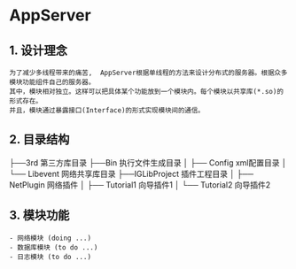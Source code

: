 # AppServer

## 1. 设计理念
    为了减少多线程带来的痛苦,  AppServer根据单线程的方法来设计分布式的服务器。根据众多模块功能组件自己的服务器。
    其中，模块相对独立。这样可以把具体某个功能放到一个模块内。每个模块以共享库(*.so)的形式存在。 
    并且，模块通过暴露接口(Interface)的形式实现模块间的通信。

## 2. 目录结构
   ├──3rd   第三方库目录
   ├──Bin   执行文件生成目录
   │   ├── Config    xml配置目录
   │   └── Libevent  网络共享库目录
   ├──IGLibProject  插件工程目录
   │   ├── NetPlugin    网络插件
   │   ├── Tutorial1    向导插件1
   │   └── Tutorial2    向导插件2
   
   
## 3. 模块功能
    - 网络模块 (doing ...)
    - 数据库模块 (to do ...)
    - 日志模块 (to do ...)
